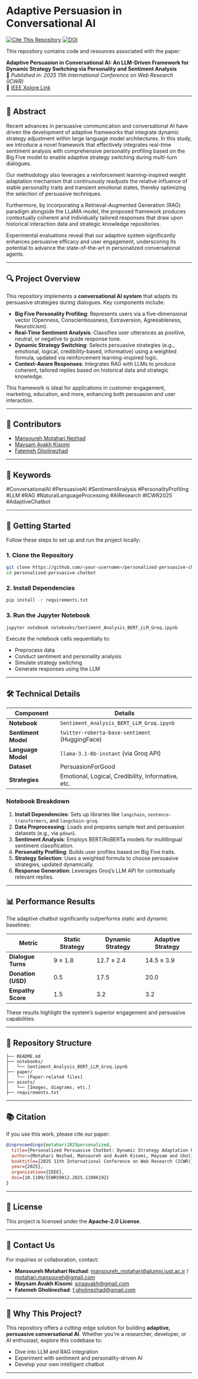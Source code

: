 # Adaptive Persuasion in Conversational AI

[![Cite This Repository](https://img.shields.io/badge/Cite-this%20repository-blue.svg?style=flat-square)](https://github.com/cenaav/adaptive-persuasion-llm#cite-this-repository)
[![DOI](https://zenodo.org/badge/DOI/10.1109/ICWR59012.2025.11006192.svg)](https://doi.org/10.1109/ICWR59012.2025.11006192)

This repository contains code and resources associated with the paper:

**Adaptive Persuasion in Conversational AI: An LLM-Driven Framework for Dynamic Strategy Switching via Personality and Sentiment Analysis**  
📌 *Published in: 2025 11th International Conference on Web Research (ICWR)*  
🔗 [IEEE Xplore Link](https://ieeexplore.ieee.org/document/11006192)

---

## 📄 Abstract

Recent advances in persuasive communication and conversational AI have driven the development of adaptive frameworks that integrate dynamic strategy adjustment within large language model architectures. In this study, we introduce a novel framework that effectively integrates real-time sentiment analysis with comprehensive personality profiling based on the Big Five model to enable adaptive strategy switching during multi-turn dialogues.

Our methodology also leverages a reinforcement learning-inspired weight adaptation mechanism that continuously readjusts the relative influence of stable personality traits and transient emotional states, thereby optimizing the selection of persuasive techniques.

Furthermore, by incorporating a Retrieval-Augmented Generation (RAG) paradigm alongside the LLaMA model, the proposed framework produces contextually coherent and individually tailored responses that draw upon historical interaction data and strategic knowledge repositories.

Experimental evaluations reveal that our adaptive system significantly enhances persuasive efficacy and user engagement, underscoring its potential to advance the state-of-the-art in personalized conversational agents.

---

## 🔍 Project Overview

This repository implements a **conversational AI system** that adapts its persuasive strategies during dialogues. Key components include:

- **Big Five Personality Profiling**: Represents users via a five-dimensional vector (Openness, Conscientiousness, Extraversion, Agreeableness, Neuroticism).
- **Real-Time Sentiment Analysis**: Classifies user utterances as positive, neutral, or negative to guide response tone.
- **Dynamic Strategy Switching**: Selects persuasive strategies (e.g., emotional, logical, credibility-based, informative) using a weighted formula, updated via reinforcement learning-inspired logic.
- **Context-Aware Responses**: Integrates RAG with LLMs to produce coherent, tailored replies based on historical data and strategic knowledge.

This framework is ideal for applications in customer engagement, marketing, education, and more, enhancing both persuasion and user interaction.

---

## 👥 Contributors

- [Mansoureh Motahari Nezhad](https://github.com/mansourehmotahari)  
- [Maysam Avakh Kisomi](https://github.com/cenaav)  
- [Fatemeh Gholinezhad](https://github.com/USERNAME3)

---

## 🔑 Keywords

#ConversationalAI #PersuasiveAI #SentimentAnalysis #PersonalityProfiling #LLM #RAG #NaturalLanguageProcessing #AIResearch #ICWR2025 #AdaptiveChatbot

---

## 🚀 Getting Started

Follow these steps to set up and run the project locally:

### 1. Clone the Repository
```bash
git clone https://github.com/<your-username>/personalized-persuasive-chatbot.git
cd personalized-persuasive-chatbot
```

### 2. Install Dependencies
```bash
pip install -r requirements.txt
```

### 3. Run the Jupyter Notebook
```bash
jupyter notebook notebooks/Sentiment_Analysis_BERT_LLM_Groq.ipynb
```
Execute the notebook cells sequentially to:
- Preprocess data
- Conduct sentiment and personality analysis
- Simulate strategy switching
- Generate responses using the LLM

---

## 🛠️ Technical Details

| Component            | Details                                              |
|---------------------|------------------------------------------------------|
| **Notebook**        | `Sentiment_Analysis_BERT_LLM_Groq.ipynb`            |
| **Sentiment Model** | `twitter-roberta-base-sentiment` (HuggingFace)      |
| **Language Model**  | `llama-3.1-8b-instant` (via Groq API)              |
| **Dataset**         | PersuasionForGood                                  |
| **Strategies**      | Emotional, Logical, Credibility, Informative, etc.  |

### Notebook Breakdown
1. **Install Dependencies**: Sets up libraries like `langchain`, `sentence-transformers`, and `langchain-groq`.
2. **Data Preprocessing**: Loads and prepares sample text and persuasion datasets (e.g., via `gdown`).
3. **Sentiment Analysis**: Employs BERT/RoBERTa models for multilingual sentiment classification.
4. **Personality Profiling**: Builds user profiles based on Big Five traits.
5. **Strategy Selection**: Uses a weighted formula to choose persuasive strategies, updated dynamically.
6. **Response Generation**: Leverages Groq’s LLM API for contextually relevant replies.

---

## 📊 Performance Results

The adaptive chatbot significantly outperforms static and dynamic baselines:

| Metric              | Static Strategy | Dynamic Strategy | Adaptive Strategy |
|---------------------|-----------------|------------------|-------------------|
| **Dialogue Turns**  | 9 ± 1.8         | 12.7 ± 2.4       | 14.5 ± 3.9        |
| **Donation (USD)**  | 0.5             | 17.5             | 20.0              |
| **Empathy Score**   | 1.5             | 3.2              | 3.2               |

These results highlight the system’s superior engagement and persuasive capabilities.

---

## 📂 Repository Structure

```
├── README.md
├── notebooks/
│   └── Sentiment_Analysis_BERT_LLM_Groq.ipynb
├── paper/
│   └── [Paper-related files]
├── assets/
│   └── [Images, diagrams, etc.]
├── requirements.txt
```

---

## 📚 Citation

If you use this work, please cite our paper:

```bibtex
@inproceedings{motahari2025personalized,
  title={Personalized Persuasive Chatbot: Dynamic Strategy Adaptation Using LLMs, Sentiment, and Personality Analysis},
  author={Motahari Nezhad, Mansoureh and Avakh Kisomi, Maysam and Gholinezhad, Fatemeh},
  booktitle={2025 11th International Conference on Web Research (ICWR)},
  year={2025},
  organization={IEEE},
  doi={10.1109/ICWR59012.2025.11006192}
}
```

---

## 📜 License

This project is licensed under the **Apache-2.0 License**.

---

## 📧 Contact Us

For inquiries or collaboration, contact:
- **Mansoureh Motahari Nezhad**: mansoureh_motahari@alumni.iust.ac.ir / motahari.mansoureh@gmail.com
- **Maysam Avakh Kisomi**: sinaavakh@gmail.com
- **Fatemeh Gholinezhad**: f.gholinezhad@gmail.com

---

## 🌟 Why This Project?

This repository offers a cutting-edge solution for building **adaptive, persuasive conversational AI**. Whether you’re a researcher, developer, or AI enthusiast, explore this codebase to:
- Dive into LLM and RAG integration
- Experiment with sentiment and personality-driven AI
- Develop your own intelligent chatbot

---
